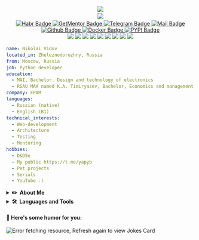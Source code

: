 <img src="https://komarev.com/ghpvc/?username=Niccolum&style=flat&color=blue" alt="" align="right"/>
<div id="header" align="center">
  <div><a href="#"><img src="https://media.giphy.com/media/KzJkzjggfGN5Py6nkT/giphy.gif" width="100" style="pointer-events:none;cursor:default;"/></a></div>
  <div><a href="https://git.io/typing-svg">
    <img src="https://readme-typing-svg.herokuapp.com/?lines=Hello,+World!+👋;&center=true&vCenter=true&size=40&color=3F57D2">
  </a></div>
  
  <div id="badges">
    <a href="https://habr.com/ru/users/Niccolum/">
      <img src="https://img.shields.io/badge/-habr-79a1b6?logo=Habr&style=for-the-badge&logoColor=white" alt="Habr Badge"/>
    </a>
    <a href="https://getmentor.dev/mentor/nikolay-vidov-327">
      <img src="https://img.shields.io/static/v1?label=get&message=mentor&colorA=0e1c35&style=for-the-badge&colorB=ff7946" alt="GetMentor Badge"/>
    </a>
    <a href="https://t.me/Niccolum">
      <img src="https://img.shields.io/badge/-telegram-blue?logo=Telegram&style=for-the-badge&logoColor=white" alt="Telegram Badge"/>
    </a>
    <a href="mailto:lastsal93@gmail.com">
      <img src="https://img.shields.io/badge/-lastsal93-c14438?style=for-the-badge&logo=Gmail&logoColor=white&link=mailto:lastsal93@gmail.com" alt="Mail Badge"/>
    </a>
    <a href="https://github.com/Niccolum/">
      <img src="https://img.shields.io/badge/-Github-181717?logo=Github&style=for-the-badge&logoColor=white" alt="Github Badge"/>
    </a>
    <a href="https://hub.docker.com/u/niccolum">
      <img src="https://img.shields.io/badge/-Docker-white?logo=Docker&style=for-the-badge&logoColor=1372b3" alt="Docker Badge"/>
    </a>
    <a href="https://pypi.org/user/Niccolum/">
      <img src="https://img.shields.io/badge/-PyPI-ffffff?logo=PyPI&style=for-the-badge" alt="PYPI Badge"/>
    </a>
  </div>
  <div id="dnd-badges">
    <img src="https://img.shields.io/badge/race-human-lightgrey?style=for-the-badge" />
    <img src="https://img.shields.io/badge/class-developer-lightgrey?style=for-the-badge" />
    <img src="https://img.shields.io/badge/level-29-lightgrey?style=for-the-badge" />
    <img src="https://img.shields.io/badge/Strength-8-red?style=for-the-badge" />
    <img src="https://img.shields.io/badge/Dexterity-9-red?style=for-the-badge" />
    <img src="https://img.shields.io/badge/Constitution-10-orange?style=for-the-badge" />
    <img src="https://img.shields.io/badge/Intelligence-12-blue?style=for-the-badge" />
    <img src="https://img.shields.io/badge/Wisdom-11-yellow?style=for-the-badge" />
    <img src="https://img.shields.io/badge/Charisma-12-blue?style=for-the-badge" />
  </div>
  
</div>

```yaml
name: Nikolai Vidov
located_in: Zheleznodorozhny, Russia
from: Moscow, Russia
job: Python developer
education:
  - MAI, Bachelor, Design and technology of electronics
  - RSAU MAA named K.A. Timiryazev, Bachelor, Economics and management at the enterprise
company: EPAM
languages:
  - Russian (native)
  - English (B1)
technical_interests: 
  - Web-development
  - Architecture
  - Testing
  - Mentoring
hobbies: 
  - D&D5e
  - My public https://t.me/yapyb
  - Pet projects
  - Serials
  - YouTube :)
```

<details>
  <summary><b>✏️&nbsp;&nbsp;About&nbsp;Me</b></summary>
  <br/>

  <img src='https://raw.githubusercontent.com/Niccolum/Niccolum/main/assets/Monkey_Kid_Coding.gif' align="left">

I am a Python Developer with 5+ years of experience in developing enterprise applications and open-source software.

- [New Security Technologies](https://www.newinfosec.ru/) - I helped with the support and creation of realtime traffic audit applications for private and state corporations, 1,5+ years

- [EPAM](https://www.epam-group.ru/) - I worked with 3 project last 3+ year, where I was analytic, mentor, speaker, tester, devops, team lead and, of course, python developer.

I also contribute to a lot of community open-source projects and libraries. Some of them - [Elastic APM](https://github.com/elastic/apm-agent-python), [aiohttp apispec](https://github.com/maximdanilchenko/aiohttp-apispec), [FastAPI](https://github.com/tiangolo/fastapi), [Starlette](https://github.com/encode/starlette), [python-dotenv](https://github.com/theskumar/python-dotenv), etc. I strongly believe that the true value of open-source is not just the code, it's the community around it.

  <img src="https://github-readme-stats.vercel.app/api?username=Niccolum&show_icons=true&count_private=true" alt="Niccolum" align="center"/>
</details> 

<details>
  <summary><b>🛠️&nbsp;&nbsp;Languages&nbsp;and&nbsp;Tools</b></summary>
  <br/>
  
  ![Niccolum stats](https://github-readme-stats.vercel.app/api/top-langs?username=Niccolum&layout=compact)
  
  #### 👨‍💻 Programming languages
  
  <a href="#"><img src="https://img.shields.io/badge/python-★★★-lightgrey?labelColor=3776AB&logo=Python&style=for-the-badge&logoColor=white" alt="Python" /></a>
  <a href="#"><img src="https://img.shields.io/badge/bash-★★☆-lightgrey?labelColor=black&logo=GNU Bash&style=for-the-badge&logoColor=white" alt="bash" /></a>
  <a href="#"><img src="https://img.shields.io/badge/html5-★☆☆-lightgrey?labelColor=white&logo=HTML5&style=for-the-badge&logoColor=e54c21" alt="HTML" /></a>
  <a href="#"><img src="https://img.shields.io/badge/css3-★☆☆-lightgrey?labelColor=white&logo=CSS3&style=for-the-badge&logoColor=0d73b7" alt="CSS" /></a>
  <a href="#"><img src="https://img.shields.io/badge/javascript-★☆☆-lightgrey?labelColor=F7DF1E&logo=JavaScript&style=for-the-badge&logoColor=black" alt="CSS" /></a>
  <a href="#"><img src="https://img.shields.io/badge/typescript-★☆☆-lightgrey?labelColor=3178c6&logo=TypeScript&style=for-the-badge&logoColor=white" alt="JS" /></a>
  
  #### 🧰 Frameworks and libraries
  
  <a href="#"><img src="https://www.vectorlogo.zone/logos/pocoo_flask/pocoo_flask-icon.svg" alt="flask" width=40 height=40/></a>
  <a href="#"><img src="https://raw.githubusercontent.com/devicons/devicon/master/icons/django/django-original.svg" alt="django" width=40 height=40/></a>
  <a href="#"><img src="https://raw.githubusercontent.com/devicons/devicon/master/icons/pandas/pandas-original-wordmark.svg" alt="pandas" width=40 height=40/></a>
  <a href="#"><img src="https://www.vectorlogo.zone/logos/numpy/numpy-ar21.svg" alt="numpy" width=40 height=40 /></a>
  <a href="#"><img src="https://raw.githubusercontent.com/devicons/devicon/master/icons/sqlalchemy/sqlalchemy-original.svg" alt="sqlalchemy" width=40 height=40/></a>
  <a href="#"><img src="https://docs.pytest.org/en/latest/_static/pytest_logo_curves.svg" alt="pytest" width=40 height=40 /></a>
  <a href="#"><img src="https://raw.githubusercontent.com/detain/svg-logos/780f25886640cef088af994181646db2f6b1a3f8/svg/selenium-logo.svg" alt="selenium" width=40 height=40/> </a>
  <a href="#"><img src="https://media4.giphy.com/media/VgGthkhUvGgOit7Y9i/giphy.gif" alt="Vue" width=40 height=40 /></a>
  
  #### 🗄️ Databases and cloud hosting
  
  <a href="#"><img src="https://www.vectorlogo.zone/logos/google_cloud/google_cloud-icon.svg" alt="gcp" width=40 height=40/></a>
  <a href="#"><img src="https://raw.githubusercontent.com/devicons/devicon/master/icons/mongodb/mongodb-original-wordmark.svg" alt="mongodb" width=40 height=40/></a>
  <a href="#"><img src="https://raw.githubusercontent.com/devicons/devicon/master/icons/postgresql/postgresql-original-wordmark.svg" alt="postgresql" width=40 height=40/></a>
  <a href="#"><img src="https://raw.githubusercontent.com/devicons/devicon/master/icons/redis/redis-original-wordmark.svg" alt="redis" width=40 height=40/></a>
  <a href="#"><img src="https://www.vectorlogo.zone/logos/sqlite/sqlite-icon.svg" alt="sqlite" width=40 height=40/></a>
  
  #### 💻 Software and tools
  
  <a href="#"><img src="https://raw.githubusercontent.com/devicons/devicon/master/icons/linux/linux-original.svg" alt="linux" width=40 height=40/></a>
  <a href="#"><img src="https://raw.githubusercontent.com/devicons/devicon/master/icons/debian/debian-original.svg" alt="debian" width=40 height=40/></a>
  <a href="#"><img src="https://raw.githubusercontent.com/devicons/devicon/master/icons/docker/docker-original-wordmark.svg" alt="docker" width=40 height=40/></a>
  <a href="#"><img src="https://www.vectorlogo.zone/logos/elastic/elastic-icon.svg" alt="elasticsearch" width=40 height=40/></a>
  <a href="#"><img src="https://www.vectorlogo.zone/logos/jenkins/jenkins-icon.svg" alt="jenkins" width=40 height=40/></a>
  <a href="#"><img src="https://www.vectorlogo.zone/logos/kubernetes/kubernetes-icon.svg" alt="kubernetes" width=40 height=40/></a>
  <a href="#"><img src="https://media0.giphy.com/media/IdyAQJVN2kVPNUrojM/giphy.gif" alt="VSCode" width=40 height=40 /></a>
  <a href="#"><img src="https://media3.giphy.com/media/kH1DBkPNyZPOk0BxrM/giphy.gif" alt="git" width=80 height=40 /></a>
  <a href="#"><img src="https://raw.githubusercontent.com/devicons/devicon/master/icons/github/github-original.svg" alt="github" width=40 height=40/></a>
  <a href="#"><img src="https://raw.githubusercontent.com/devicons/devicon/master/icons/gitlab/gitlab-original.svg" alt="gitlab" width=40 height=40/></a>
  <a href="#"><img src="https://raw.githubusercontent.com/devicons/devicon/master/icons/confluence/confluence-original.svg" alt="confluence" width=40 height=40/></a>
  <a href="#"><img src="https://raw.githubusercontent.com/devicons/devicon/master/icons/jira/jira-original.svg" alt="jira" width=40 height=40/></a>
</details> 

#### 💬 Here's some humor for you:

<img src="https://readme-jokes.vercel.app/api" alt="Error fetching resource, Refresh again to view Jokes Card" />
